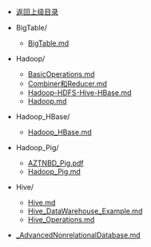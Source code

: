 - [返回上级目录](../)

- BigTable/
    - [BigTable.md](BigTable.md)
- Hadoop/
    - [BasicOperations.md](BasicOperations.md)
    - [Combiner和Reducer.md](Combiner和Reducer.md)
    - [Hadoop-HDFS-Hive-HBase.md](Hadoop-HDFS-Hive-HBase.md)
    - [Hadoop.md](Hadoop.md)
- Hadoop_HBase/
    - [Hadoop_HBase.md](Hadoop_HBase.md)
- Hadoop_Pig/
    - [AZTNBD_Pig.pdf](AZTNBD_Pig.pdf)
    - [Hadoop_Pig.md](Hadoop_Pig.md)
- Hive/
    - [Hive.md](Hive.md)
    - [Hive_DataWarehouse_Example.md](Hive_DataWarehouse_Example.md)
    - [Hive_Operations.md](Hive_Operations.md)
- [_AdvancedNonrelationalDatabase.md](_AdvancedNonrelationalDatabase.md)